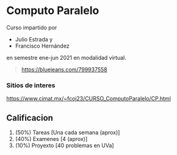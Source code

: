 # Computo Paralelo

Curso impartido por
 - Julio Estrada y
 - Francisco Hernández
 
en semestre ene-jun 2021 en modalidad virtual.

> https://bluejeans.com/799937558

### Sitios de interes

https://www.cimat.mx/~fcoj23/CURSO_ComputoParalelo/CP.html

## Calificacion

 1. (50%) Tareas [Una cada semana (aprox)]
 2. (40%) Examenes [4 (aprox)]
 3. (10%) Proyexto [40 problemas en UVa]
